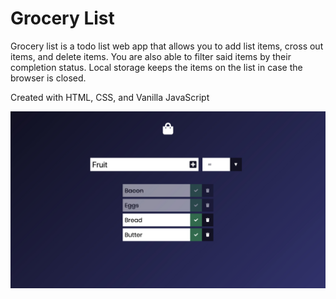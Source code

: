 # Grocery List

Grocery list is a todo list web app that allows you to add list items, cross out items, and delete items. You are also able to filter said items by their completion status. Local storage keeps the items on the list in case the browser is closed.

Created with HTML, CSS, and Vanilla JavaScript

![Grocery List](./images/todo.jpg)
